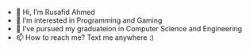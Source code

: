- 👋 Hi, I’m Rusafid Ahmed
- 👀 I’m interested in Programming and Gaming
- 🌱 I’ve pursued my graduateion in Computer Science and Engineering
- 📫 How to reach me? Text me anywhere :)

<!---
rusafidt/rusafidt is a ✨ special ✨ repository because its `README.md` (this file) appears on your GitHub profile.
You can click the Preview link to take a look at your changes.
--->

